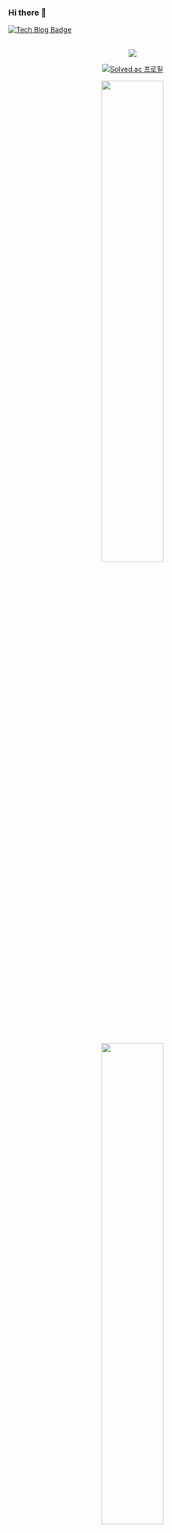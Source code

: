 ### Hi there 👋

[![Tech Blog Badge](http://img.shields.io/badge/-Blog-black?style=flat-square&logoColor=white&logo=Blogger&link=https://velog.io/@blooper20)](https://velog.io/@blooper20)

<br>
<div align=center>
<a href="https://opgc.me/#/users/blooper20" target="_blank"><img src="https://api.opgc.me/githubs/users/blooper20/tag/?theme=basic" />
  </a>  
  
  [![Solved.ac
프로필](http://mazassumnida.wtf/api/v2/generate_badge?boj=blooper20)](https://solved.ac/blooper20)
  
<a href="https://github.com/anuraghazra/github-readme-stats">
  <img src="https://github-readme-stats.vercel.app/api?username=blooper20&show_icons=true&theme=radical" width=50.0% />
</a>
<a href="https://github.com/devpla/github-stats-transparent">
  <img src="https://github-readme-stats.vercel.app/api/top-langs/?username=blooper20&langs_count=8&theme=prussian" width=50.0% />
</a>

  
  
</div>

<!--
**blooper20/blooper20** is a ✨ _special_ ✨ repository because its `README.md` (this file) appears on your GitHub profile.

Here are some ideas to get you started:

- 🔭 I’m currently working on ...
- 🌱 I’m currently learning ...
- 👯 I’m looking to collaborate on ...
- 🤔 I’m looking for help with ...
- 💬 Ask me about ...
- 📫 How to reach me: ...
- 😄 Pronouns: ...
- ⚡ Fun fact: ...
-->
